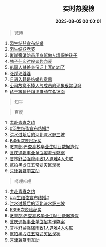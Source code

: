 <div align="center"><h2>实时热搜榜</h2><h4>2023-08-05 00:00:01</h4></div>

> 微博  

1. [羽生结弦宣布结婚](https://s.weibo.com/weibo?q=%23%E7%BE%BD%E7%94%9F%E7%BB%93%E5%BC%A6%E5%AE%A3%E5%B8%83%E7%BB%93%E5%A9%9A%23&t=31&band_rank=1&Refer=top)<br />
2. [羽生结弦老婆](https://s.weibo.com/weibo?q=%23%E7%BE%BD%E7%94%9F%E7%BB%93%E5%BC%A6%E8%80%81%E5%A9%86%23&t=31&band_rank=2&Refer=top)<br />
3. [断崖旁消防员用身躯做人墙保护孩子](https://s.weibo.com/weibo?q=%23%E6%96%AD%E5%B4%96%E6%97%81%E6%B6%88%E9%98%B2%E5%91%98%E7%94%A8%E8%BA%AB%E8%BA%AF%E5%81%9A%E4%BA%BA%E5%A2%99%E4%BF%9D%E6%8A%A4%E5%AD%A9%E5%AD%90%23&t=31&band_rank=3&Refer=top)<br />
4. [柚子什么时候谈的恋爱](https://s.weibo.com/weibo?q=%E6%9F%9A%E5%AD%90%E4%BB%80%E4%B9%88%E6%97%B6%E5%80%99%E8%B0%88%E7%9A%84%E6%81%8B%E7%88%B1&t=31&band_rank=4&Refer=top)<br />
5. [韩国人就差身份证上写mbti了](https://s.weibo.com/weibo?q=%E9%9F%A9%E5%9B%BD%E4%BA%BA%E5%B0%B1%E5%B7%AE%E8%BA%AB%E4%BB%BD%E8%AF%81%E4%B8%8A%E5%86%99mbti%E4%BA%86&t=31&band_rank=5&Refer=top)<br />
6. [张踩玲婆婆](https://s.weibo.com/weibo?q=%23%E5%BC%A0%E8%B8%A9%E7%8E%B2%E5%A9%86%E5%A9%86%23&t=31&band_rank=6&Refer=top)<br />
7. [日语入籍是结婚的意思](https://s.weibo.com/weibo?q=%E6%97%A5%E8%AF%AD%E5%85%A5%E7%B1%8D%E6%98%AF%E7%BB%93%E5%A9%9A%E7%9A%84%E6%84%8F%E6%80%9D&t=31&band_rank=7&Refer=top)<br />
8. [公司故意不捧人气成员的现象很常见吗](https://s.weibo.com/weibo?q=%23%E5%85%AC%E5%8F%B8%E6%95%85%E6%84%8F%E4%B8%8D%E6%8D%A7%E4%BA%BA%E6%B0%94%E6%88%90%E5%91%98%E7%9A%84%E7%8E%B0%E8%B1%A1%E5%BE%88%E5%B8%B8%E8%A7%81%E5%90%97%23&t=31&band_rank=8&Refer=top)<br />
9. [终于等到长相思电动车名场面](https://s.weibo.com/weibo?q=%23%E7%BB%88%E4%BA%8E%E7%AD%89%E5%88%B0%E9%95%BF%E7%9B%B8%E6%80%9D%E7%94%B5%E5%8A%A8%E8%BD%A6%E5%90%8D%E5%9C%BA%E9%9D%A2%23&t=31&band_rank=9&Refer=top)<br />

> 知乎  


> 百度  

1. [共赴青春之约](https://www.baidu.com/s?wd=%E5%85%B1%E8%B5%B4%E9%9D%92%E6%98%A5%E4%B9%8B%E7%BA%A6&sa=fyb_news&rsv_dl=fyb_news)<br />
2. [#羽生结弦宣布结婚#](https://www.baidu.com/s?wd=%23%E7%BE%BD%E7%94%9F%E7%BB%93%E5%BC%A6%E5%AE%A3%E5%B8%83%E7%BB%93%E5%A9%9A%23&sa=fyb_news&rsv_dl=fyb_news)<br />
3. [洪水过境后的河北涞水野三坡](https://www.baidu.com/s?wd=%E6%B4%AA%E6%B0%B4%E8%BF%87%E5%A2%83%E5%90%8E%E7%9A%84%E6%B2%B3%E5%8C%97%E6%B6%9E%E6%B0%B4%E9%87%8E%E4%B8%89%E5%9D%A1&sa=fyb_news&rsv_dl=fyb_news)<br />
4. [K396次脱险纪实](https://www.baidu.com/s?wd=K396%E6%AC%A1%E8%84%B1%E9%99%A9%E7%BA%AA%E5%AE%9E&sa=fyb_news&rsv_dl=fyb_news)<br />
5. [教育部:严查高校毕业生就业数据造假](https://www.baidu.com/s?wd=%E6%95%99%E8%82%B2%E9%83%A8%3A%E4%B8%A5%E6%9F%A5%E9%AB%98%E6%A0%A1%E6%AF%95%E4%B8%9A%E7%94%9F%E5%B0%B1%E4%B8%9A%E6%95%B0%E6%8D%AE%E9%80%A0%E5%81%87&sa=fyb_news&rsv_dl=fyb_news)<br />
6. [重庆通报事业单位招考作弊案](https://www.baidu.com/s?wd=%E9%87%8D%E5%BA%86%E9%80%9A%E6%8A%A5%E4%BA%8B%E4%B8%9A%E5%8D%95%E4%BD%8D%E6%8B%9B%E8%80%83%E4%BD%9C%E5%BC%8A%E6%A1%88&sa=fyb_news&rsv_dl=fyb_news)<br />
7. [吉林舒兰强降雨致1人遇难4人失联](https://www.baidu.com/s?wd=%E5%90%89%E6%9E%97%E8%88%92%E5%85%B0%E5%BC%BA%E9%99%8D%E9%9B%A8%E8%87%B41%E4%BA%BA%E9%81%87%E9%9A%BE4%E4%BA%BA%E5%A4%B1%E8%81%94&sa=fyb_news&rsv_dl=fyb_news)<br />
8. [航拍黑龙江五常受灾区现状](https://www.baidu.com/s?wd=%E8%88%AA%E6%8B%8D%E9%BB%91%E9%BE%99%E6%B1%9F%E4%BA%94%E5%B8%B8%E5%8F%97%E7%81%BE%E5%8C%BA%E7%8E%B0%E7%8A%B6&sa=fyb_news&rsv_dl=fyb_news)<br />
9. [京津冀暴雨互助](https://www.baidu.com/s?wd=%E4%BA%AC%E6%B4%A5%E5%86%80%E6%9A%B4%E9%9B%A8%E4%BA%92%E5%8A%A9&sa=fyb_news&rsv_dl=fyb_news)<br />

> 哔哩哔哩  

1. [共赴青春之约](https://www.baidu.com/s?wd=%E5%85%B1%E8%B5%B4%E9%9D%92%E6%98%A5%E4%B9%8B%E7%BA%A6&sa=fyb_news&rsv_dl=fyb_news)<br />
2. [#羽生结弦宣布结婚#](https://www.baidu.com/s?wd=%23%E7%BE%BD%E7%94%9F%E7%BB%93%E5%BC%A6%E5%AE%A3%E5%B8%83%E7%BB%93%E5%A9%9A%23&sa=fyb_news&rsv_dl=fyb_news)<br />
3. [洪水过境后的河北涞水野三坡](https://www.baidu.com/s?wd=%E6%B4%AA%E6%B0%B4%E8%BF%87%E5%A2%83%E5%90%8E%E7%9A%84%E6%B2%B3%E5%8C%97%E6%B6%9E%E6%B0%B4%E9%87%8E%E4%B8%89%E5%9D%A1&sa=fyb_news&rsv_dl=fyb_news)<br />
4. [K396次脱险纪实](https://www.baidu.com/s?wd=K396%E6%AC%A1%E8%84%B1%E9%99%A9%E7%BA%AA%E5%AE%9E&sa=fyb_news&rsv_dl=fyb_news)<br />
5. [教育部:严查高校毕业生就业数据造假](https://www.baidu.com/s?wd=%E6%95%99%E8%82%B2%E9%83%A8%3A%E4%B8%A5%E6%9F%A5%E9%AB%98%E6%A0%A1%E6%AF%95%E4%B8%9A%E7%94%9F%E5%B0%B1%E4%B8%9A%E6%95%B0%E6%8D%AE%E9%80%A0%E5%81%87&sa=fyb_news&rsv_dl=fyb_news)<br />
6. [重庆通报事业单位招考作弊案](https://www.baidu.com/s?wd=%E9%87%8D%E5%BA%86%E9%80%9A%E6%8A%A5%E4%BA%8B%E4%B8%9A%E5%8D%95%E4%BD%8D%E6%8B%9B%E8%80%83%E4%BD%9C%E5%BC%8A%E6%A1%88&sa=fyb_news&rsv_dl=fyb_news)<br />
7. [吉林舒兰强降雨致1人遇难4人失联](https://www.baidu.com/s?wd=%E5%90%89%E6%9E%97%E8%88%92%E5%85%B0%E5%BC%BA%E9%99%8D%E9%9B%A8%E8%87%B41%E4%BA%BA%E9%81%87%E9%9A%BE4%E4%BA%BA%E5%A4%B1%E8%81%94&sa=fyb_news&rsv_dl=fyb_news)<br />
8. [航拍黑龙江五常受灾区现状](https://www.baidu.com/s?wd=%E8%88%AA%E6%8B%8D%E9%BB%91%E9%BE%99%E6%B1%9F%E4%BA%94%E5%B8%B8%E5%8F%97%E7%81%BE%E5%8C%BA%E7%8E%B0%E7%8A%B6&sa=fyb_news&rsv_dl=fyb_news)<br />
9. [京津冀暴雨互助](https://www.baidu.com/s?wd=%E4%BA%AC%E6%B4%A5%E5%86%80%E6%9A%B4%E9%9B%A8%E4%BA%92%E5%8A%A9&sa=fyb_news&rsv_dl=fyb_news)<br />
